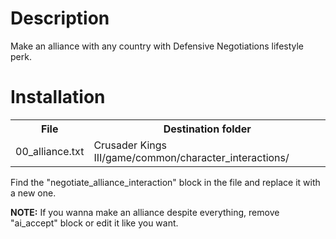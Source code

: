 # Description
Make an alliance with any country with Defensive Negotiations lifestyle perk.

# Installation
<table style="width:100%">
  <tr>
    <th>File</th>
    <th>Destination folder</th>
  </tr>
  <tr>
    <td>00_alliance.txt</td>
    <td>Crusader Kings III/game/common/character_interactions/</tr>
</table>

Find the "negotiate_alliance_interaction" block in the file and replace it with a new one.

**NOTE:** If you wanna make an alliance despite everything, remove "ai_accept" block or edit it like you want.

